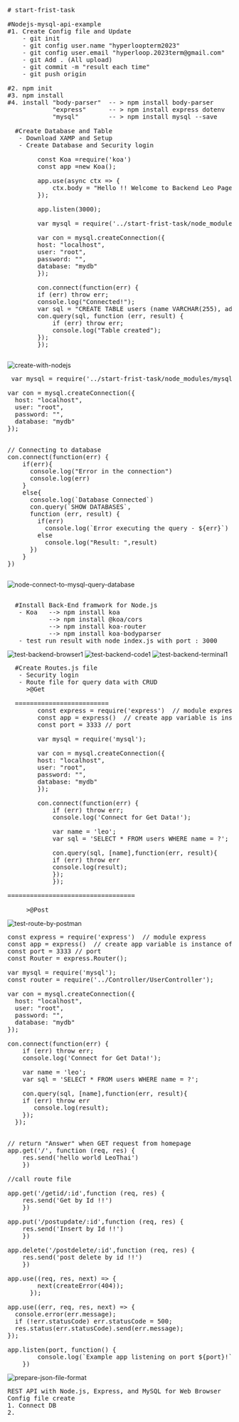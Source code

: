 <pre>
# start-frist-task

#Nodejs-mysql-api-example
#1. Create Config file and Update
    - git init
    - git config user.name "hyperloopterm2023"
    - git config user.email "hyperloop.2023term@gmail.com"
    - git Add . (All upload)
    - git commit -m "result each time"
    - git push origin

#2. npm init
#3. npm install 
#4. install "body-parser"  -- > npm install body-parser
            "express"      -- > npm install express dotenv
            "mysql"        -- > npm install mysql --save
             
  #Create Database and Table   
   - Download XAMP and Setup
   - Create Database and Security login
   
        const Koa =require('koa')
        const app =new Koa();

        app.use(async ctx => {
            ctx.body = "Hello !! Welcome to Backend Leo Page ";
        });

        app.listen(3000);

        var mysql = require('../start-frist-task/node_modules/mysql');

        var con = mysql.createConnection({
        host: "localhost",
        user: "root",
        password: "",
        database: "mydb"
        });

        con.connect(function(err) {
        if (err) throw err;
        console.log("Connected!");
        var sql = "CREATE TABLE users (name VARCHAR(255), address VARCHAR(255))";
        con.query(sql, function (err, result) {
            if (err) throw err;
            console.log("Table created");
        });
        });
 </pre>
  
  
  ![create-with-nodejs](https://user-images.githubusercontent.com/121533968/209927515-1d4824e9-b0df-4adf-880b-87805bb46e64.jpg)
  

<pre>
 var mysql = require('../start-frist-task/node_modules/mysql');

var con = mysql.createConnection({
  host: "localhost",
  user: "root",
  password: "",
  database: "mydb"
});

  
// Connecting to database
con.connect(function(err) {
    if(err){
      console.log("Error in the connection")
      console.log(err)
    }
    else{
      console.log(`Database Connected`)
      con.query(`SHOW DATABASES`, 
      function (err, result) {
        if(err)
          console.log(`Error executing the query - ${err}`)
        else
          console.log("Result: ",result) 
      })
    }
})
 </pre>

  ![node-connect-to-mysql-query-database](https://user-images.githubusercontent.com/121533968/209930277-6f30e820-3657-44c1-b0bd-4b322bc029d8.jpg)   

 <pre>

  #Install Back-End framwork for Node.js
   - Koa   --> npm install koa
           --> npm install @koa/cors
           --> npm install koa-router
           --> npm install koa-bodyparser
   - test run result with node index.js with port : 3000
</pre>
   
   ![test-backend-browser1](https://user-images.githubusercontent.com/121533968/209915683-3d3a3de3-8edc-4aca-9caa-aed3774d10b5.jpg)
   ![test-backend-code1](https://user-images.githubusercontent.com/121533968/209915692-4f495f8d-9f8c-4282-81bf-8abadc9b7520.jpg)
   ![test-backend-terminal1](https://user-images.githubusercontent.com/121533968/209915698-cf85174f-cef1-4fe9-a065-e9036eb7c12b.jpg)

<pre>
  #Create Routes.js file
   - Security login 
   - Route file for query data with CRUD
     >@Get

  =========================
        const express = require('express')  // module express
        const app = express()  // create app variable is instance of express
        const port = 3333 // port 

        var mysql = require('mysql');

        var con = mysql.createConnection({
        host: "localhost",
        user: "root",
        password: "",
        database: "mydb"
        });

        con.connect(function(err) {
            if (err) throw err;
            console.log('Connect for Get Data!');
            
            var name = 'leo'; 
            var sql = 'SELECT * FROM users WHERE name = ?';

            con.query(sql, [name],function(err, result){ 
            if (err) throw err
            console.log(result);
            });
            });

==================================

     >@Post
</pre>

   ![test-route-by-postman](https://user-images.githubusercontent.com/121533968/209923960-91581d59-1020-4bad-8e15-14488aab8862.jpg)

<pre>
const express = require('express')  // module express
const app = express()  // create app variable is instance of express
const port = 3333 // port 
const Router = express.Router();

var mysql = require('mysql');
const router = require('../Controller/UserController');

var con = mysql.createConnection({
  host: "localhost",
  user: "root",
  password: "",
  database: "mydb"
});

con.connect(function(err) {
    if (err) throw err;
    console.log('Connect for Get Data!');
    
    var name = 'leo'; 
    var sql = 'SELECT * FROM users WHERE name = ?';

    con.query(sql, [name],function(err, result){ 
    if (err) throw err    
       console.log(result);
    });
  });


// return "Answer" when GET request from homepage
app.get('/', function (req, res) {
    res.send('hello world LeoThai')
    })

//call route file

app.get('/getid/:id',function (req, res) {
    res.send('Get by Id !!')
    })    

app.put('/postupdate/:id',function (req, res) {
    res.send('Insert by Id !!')
    })  

app.delete('/postdelete/:id',function (req, res) {
    res.send('post delete by id !!')
    })  

app.use((req, res, next) => {
        next(createError(404));
      });   
      
app.use((err, req, res, next) => {
  console.error(err.message);
  if (!err.statusCode) err.statusCode = 500;
  res.status(err.statusCode).send(err.message);
});      

app.listen(port, function() {
        console.log(`Example app listening on port ${port}!`)
    })    
</pre>

![prepare-json-file-format](https://user-images.githubusercontent.com/121533968/210028020-838d12c1-8303-4a13-8610-78db9bc38d16.jpg)


<pre>
REST API with Node.js, Express, and MySQL for Web Browser
Config file create
1. Connect DB
2. 
</>